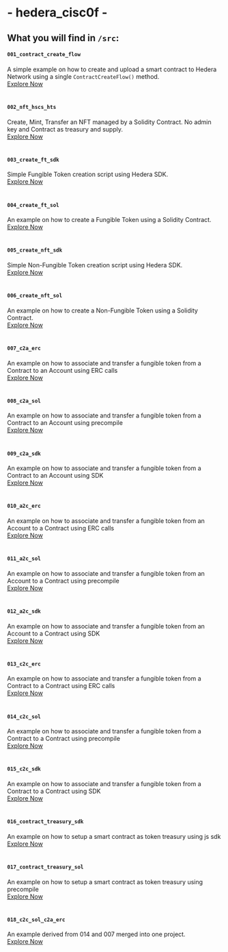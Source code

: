 # - hedera_cisc0f - 
## What you will find in `/src`:
#### `001_contract_create_flow`
A simple example on how to create and upload a smart contract to Hedera Network using a single `ContractCreateFlow()` method.<br>
[Explore Now](./src/001_contract_create_flow/)
#
#### `002_nft_hscs_hts`
Create, Mint, Transfer an NFT managed by a Solidity Contract. No admin key and Contract as treasury and supply.<br>
[Explore Now](./src/002_nft_hscs_hts/)
#
#### `003_create_ft_sdk`
Simple Fungible Token creation script using Hedera SDK.<br>
[Explore Now](./src/003_create_ft_sdk/)
#
#### `004_create_ft_sol`
An example on how to create a Fungible Token using a Solidity Contract.<br>
[Explore Now](./src/004_create_ft_sol/)
#
#### `005_create_nft_sdk`
Simple Non-Fungible Token creation script using Hedera SDK.<br>
[Explore Now](./src/005_create_nft_sdk/)
#
#### `006_create_nft_sol`
An example on how to create a Non-Fungible Token using a Solidity Contract.<br>
[Explore Now](./src/006_create_nft_sol/)
#
#### `007_c2a_erc`
An example on how to associate and transfer a fungible token from a Contract to an Account using ERC calls<br>
[Explore Now](./src/007_c2a_erc/)
#
#### `008_c2a_sol`
An example on how to associate and transfer a fungible token from a Contract to an Account using precompile<br>
[Explore Now](./src/008_c2a_sol/)
#
#### `009_c2a_sdk`
An example on how to associate and transfer a fungible token from a Contract to an Account using SDK<br>
[Explore Now](./src/009_c2a_sdk/)
#
#### `010_a2c_erc`
An example on how to associate and transfer a fungible token from an Account to a Contract using ERC calls<br>
[Explore Now](./src/010_a2c_erc/)
#
#### `011_a2c_sol`
An example on how to associate and transfer a fungible token from an Account to a Contract using precompile<br>
[Explore Now](./src/011_a2c_sol/)
#
#### `012_a2c_sdk`
An example on how to associate and transfer a fungible token from an Account to a Contract using SDK<br>
[Explore Now](./src/012_a2c_sdk/)
#
#### `013_c2c_erc`
An example on how to associate and transfer a fungible token from a Contract to a Contract using ERC calls<br>
[Explore Now](./src/013_c2c_erc/)
#
#### `014_c2c_sol`
An example on how to associate and transfer a fungible token from a Contract to a Contract using precompile<br>
[Explore Now](./src/014_c2c_sol/)
#
#### `015_c2c_sdk`
An example on how to associate and transfer a fungible token from a Contract to a Contract using SDK<br>
[Explore Now](./src/015_c2c_sdk/)
#
#### `016_contract_treasury_sdk`
An example on how to setup a smart contract as token treasury using js sdk<br>
[Explore Now](./src/016_contract_treasury_sdk/)
#
#### `017_contract_treasury_sol`
An example on how to setup a smart contract as token treasury using precompile<br>
[Explore Now](./src/017_contract_treasury_sol/)
#
#### `018_c2c_sol_c2a_erc`
An example derived from 014 and 007 merged into one project.<br>
[Explore Now](./src/018_c2c_sol_c2a_erc/)